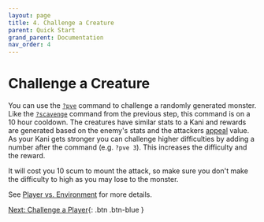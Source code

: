 ```yaml
---
layout: page
title: 4. Challenge a Creature
parent: Quick Start
grand_parent: Documentation
nav_order: 4
---
```

# Challenge a Creature
You can use the [`?pve`](/docs/commands/#pve) command to challenge a randomly
generated monster. Like the [`?scavenge`](/docs/commands/#scavenge) command
from the previous step, this command is on a 10 hour cooldown. The creatures
have similar stats to a Kani and rewards are generated based on the enemy's
stats and the attackers [appeal](/glossary/#appeal) value. As your Kani gets
stronger you can challenge higher difficulties by adding a number after the
command (e.g. `?pve 3`). This increases the difficulty and the reward.

It will cost you 10 scum to mount the attack, so make sure you don't make the
difficulty to high as you may lose to the monster.

See [Player vs. Environment](/docs/gameplay/pve) for more details.

[Next: Challenge a Player](/docs/quick-start/5-pvp){: .btn .btn-blue }

